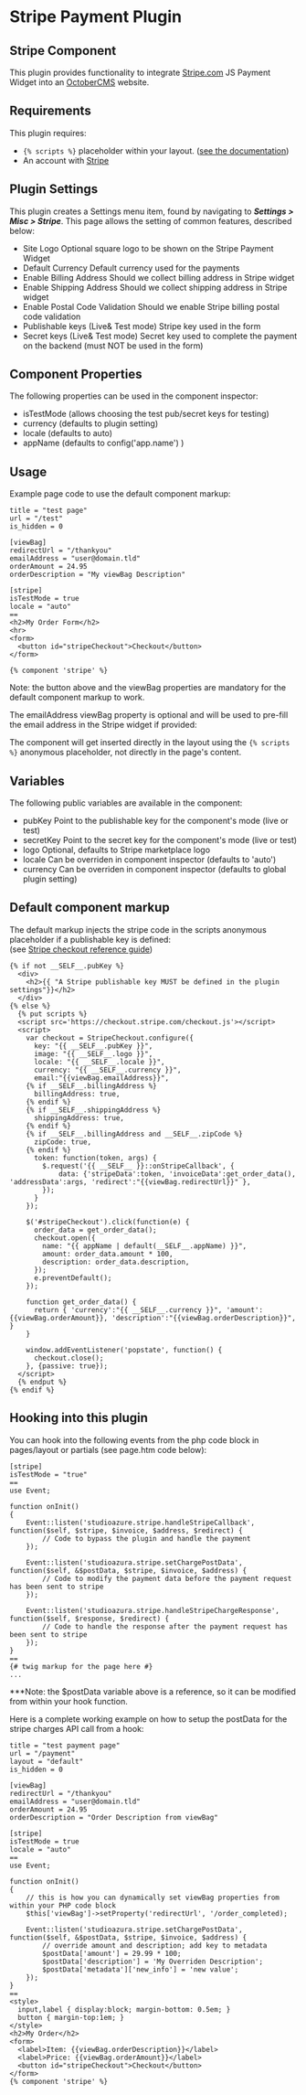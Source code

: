 # Stripe Payment Plugin

## Stripe Component

This plugin provides functionality to integrate [Stripe.com](https://Stripe.com) JS Payment Widget into an [OctoberCMS](https://octobercms.com) website.

## Requirements

This plugin requires:

- `{% scripts %}` placeholder within your layout. ([see the documentation](http://octobercms.com/docs/markup/tag-scripts))
- An account with [Stripe](https://stripe.com)

## Plugin Settings

This plugin creates a Settings menu item, found by navigating to ***Settings > Misc > Stripe***. This page allows the setting of common features, described below:

- Site Logo
	Optional square logo to be shown on the Stripe Payment Widget
- Default Currency
	Default currency used for the payments
- Enable Billing Address
	Should we collect billing address in Stripe widget
- Enable Shipping Address
	Should we collect shipping address in Stripe widget
- Enable Postal Code Validation
	Should we enable Stripe billing postal code validation
- Publishable keys (Live& Test mode)
	Stripe key used in the form
- Secret keys (Live& Test mode)
	Secret key used to complete the payment on the backend (must NOT be used in the form)

## Component Properties

The following properties can be used in the component inspector:

- isTestMode (allows choosing the test pub/secret keys for testing)
- currency (defaults to plugin setting)
- locale (defaults to auto)
- appName (defaults to config('app.name') )

## Usage

Example page code to use the default component markup:

    title = "test page"
    url = "/test"
    is_hidden = 0

    [viewBag]
    redirectUrl = "/thankyou"
    emailAddress = "user@domain.tld"
    orderAmount = 24.95
    orderDescription = "My viewBag Description"
    
    [stripe]
    isTestMode = true
    locale = "auto"
    ==
    <h2>My Order Form</h2>
    <hr>
    <form>
      <button id="stripeCheckout">Checkout</button>
    </form>
    
    {% component 'stripe' %}

Note: the button above and the viewBag properties are mandatory for the default component markup to work.

The emailAddress viewBag property is optional and will be used to pre-fill the email address in the Stripe widget if provided:

The component will get inserted directly in the layout using the `{% scripts %}` anonymous placeholder, not directly in the page's content.

## Variables

The following public variables are available in the component:

- pubKey
	Point to the publishable key for the component's mode (live or test)
- secretKey
	Point to the secret key for the component's mode (live or test)
- logo
	Optional, defaults to Stripe marketplace logo
- locale
	Can be overriden in component inspector (defaults to 'auto')
- currency
	Can be overriden in component inspector (defaults to global plugin setting)

## Default component markup

The default markup injects the stripe code in the scripts anonymous placeholder if a publishable key is defined:  
(see [Stripe checkout reference guide](https://stripe.com/docs/checkout#integration-custom))

    {% if not __SELF__.pubKey %}
      <div>
        <h2>{{ "A Stripe publishable key MUST be defined in the plugin settings"}}</h2>
      </div>
    {% else %}
      {% put scripts %}
      <script src='https://checkout.stripe.com/checkout.js'></script>
      <script>
        var checkout = StripeCheckout.configure({
          key: "{{ __SELF__.pubKey }}",
          image: "{{ __SELF__.logo }}",
          locale: "{{ __SELF__.locale }}",
          currency: "{{ __SELF__.currency }}",
          email:"{{viewBag.emailAddress}}",
        {% if __SELF__.billingAddress %}
          billingAddress: true,
        {% endif %}
        {% if __SELF__.shippingAddress %}
          shippingAddress: true,
        {% endif %}
        {% if __SELF__.billingAddress and __SELF__.zipCode %}
          zipCode: true,
        {% endif %}
          token: function(token, args) {
            $.request('{{ __SELF__ }}::onStripeCallback', {
                data: {'stripeData':token, 'invoiceData':get_order_data(), 'addressData':args, 'redirect':"{{viewBag.redirectUrl}}" },
            });
          }
        });
    
        $('#stripeCheckout').click(function(e) {
          order_data = get_order_data();
          checkout.open({
            name: "{{ appName | default(__SELF__.appName) }}",
            amount: order_data.amount * 100,
            description: order_data.description,
          });
          e.preventDefault();
        });
    
        function get_order_data() {
          return { 'currency':"{{ __SELF__.currency }}", 'amount':{{viewBag.orderAmount}}, 'description':"{{viewBag.orderDescription}}", }
        }
    
        window.addEventListener('popstate', function() {
          checkout.close();
        }, {passive: true});
      </script>
      {% endput %}
    {% endif %}

## Hooking into this plugin

You can hook into the following events from the php code block in pages/layout or partials (see page.htm code below):  

    [stripe]
    isTestMode = "true"
    ==
    use Event;

    function onInit()
    {
        Event::listen('studioazure.stripe.handleStripeCallback', function($self, $stripe, $invoice, $address, $redirect) {
            // Code to bypass the plugin and handle the payment
        });
    
        Event::listen('studioazura.stripe.setChargePostData', function($self, &$postData, $stripe, $invoice, $address) {
            // Code to modify the payment data before the payment request has been sent to stripe
        });
    
        Event::listen('studioazura.stripe.handleStripeChargeResponse', function($self, $response, $redirect) {
            // Code to handle the response after the payment request has been sent to stripe
        });
    }
    ==
    {# twig markup for the page here #}
    ...
***Note: the $postData variable above is a reference, so it can be modified from within your hook function.

Here is a complete working example on how to setup the postData for the stripe charges API call from a hook:

    title = "test payment page"
    url = "/payment"
    layout = "default"
    is_hidden = 0
    
    [viewBag]
    redirectUrl = "/thankyou"
    emailAddress = "user@domain.tld"
    orderAmount = 24.95
    orderDescription = "Order Description from viewBag"
    
    [stripe]
    isTestMode = true
    locale = "auto"
    ==
    use Event;

    function onInit()
    {
        // this is how you can dynamically set viewBag properties from within your PHP code block
        $this['viewBag']->setProperty('redirectUrl', '/order_completed);

        Event::listen('studioazura.stripe.setChargePostData', function($self, &$postData, $stripe, $invoice, $address) {
            // override amount and description; add key to metadata
            $postData['amount'] = 29.99 * 100;
            $postData['description'] = 'My Overriden Description';
            $postData['metadata']['new_info'] = 'new value';
        });
    }
    ==
    <style>
      input,label { display:block; margin-bottom: 0.5em; }
      button { margin-top:1em; }
    </style>
    <h2>My Order</h2>
    <form>
      <label>Item: {{viewBag.orderDescription}}</label>
      <label>Price: {{viewBag.orderAmount}}</label>
      <button id="stripeCheckout">Checkout</button>
    </form>
    {% component 'stripe' %}
